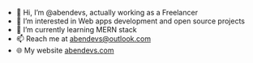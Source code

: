 - 👋 Hi, I’m @abendevs, actually working as a Freelancer
- 👀 I’m interested in Web apps development and open source projects
- 🌱 I’m currently learning MERN stack
- 📫 Reach me at abendevs@outlook.com
- &#127760; My website <a href="https://abendevs.com">abendevs.com</a>

<!---
abendevs/abendevs is a ✨ special ✨ repository because its `README.md` (this file) appears on your GitHub profile.
You can click the Preview link to take a look at your changes.
--->
